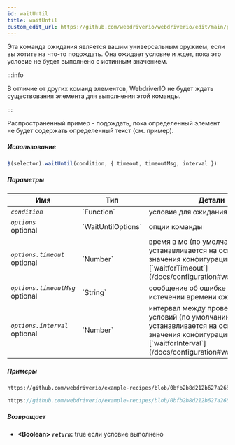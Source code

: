 ```yaml
---
id: waitUntil
title: waitUntil
custom_edit_url: https://github.com/webdriverio/webdriverio/edit/main/packages/webdriverio/src/commands/element/waitUntil.ts
---
```


Эта команда ожидания является вашим универсальным оружием, если вы хотите на что-то подождать. Она ожидает условие и ждет, пока это условие не будет выполнено с истинным значением.

:::info

В отличие от других команд элементов, WebdriverIO не будет ждать существования элемента для выполнения этой команды.

:::

Распространенный пример - подождать, пока определенный элемент не будет содержать определенный текст (см. пример).

##### Использование

```js
$(selector).waitUntil(condition, { timeout, timeoutMsg, interval })
```

##### Параметры

<table>
  <thead>
    <tr>
      <th>Имя</th><th>Тип</th><th>Детали</th>
    </tr>
  </thead>
  <tbody>
    <tr>
      <td><code><var>condition</var></code></td>
      <td>`Function`</td>
      <td>условие для ожидания</td>
    </tr>
    <tr>
      <td><code><var>options</var></code><br /><span className="label labelWarning">optional</span></td>
      <td>`WaitUntilOptions`</td>
      <td>опции команды</td>
    </tr>
    <tr>
      <td><code><var>options.timeout</var></code><br /><span className="label labelWarning">optional</span></td>
      <td>`Number`</td>
      <td>время в мс (по умолчанию устанавливается на основе значения конфигурации [`waitforTimeout`](/docs/configuration#waitfortimeout))</td>
    </tr>
    <tr>
      <td><code><var>options.timeoutMsg</var></code><br /><span className="label labelWarning">optional</span></td>
      <td>`String`</td>
      <td>сообщение об ошибке при истечении времени ожидания</td>
    </tr>
    <tr>
      <td><code><var>options.interval</var></code><br /><span className="label labelWarning">optional</span></td>
      <td>`Number`</td>
      <td>интервал между проверками условий (по умолчанию устанавливается на основе значения конфигурации [`waitforInterval`](/docs/configuration#waitforinterval))</td>
    </tr>
  </tbody>
</table>

##### Примеры

```html reference title="index.html" useHTTPS
https://github.com/webdriverio/example-recipes/blob/0bfb2b8d212b627a2659b10f4449184b657e1d59/waitUntil/index.html#L3-L8
```

```js reference title="waitUntilExample.js" useHTTPS
https://github.com/webdriverio/example-recipes/blob/0bfb2b8d212b627a2659b10f4449184b657e1d59/waitUntil/waitUntilExample.js#L6-L14
```

##### Возвращает

- **&lt;Boolean&gt;**
            **<code><var>return</var></code>:** true если условие выполнено